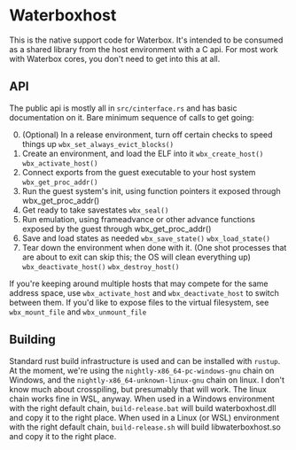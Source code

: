 # Waterboxhost

This is the native support code for Waterbox.  It's intended to be consumed as a shared library from the host environment
with a C api.  For most work with Waterbox cores, you don't need to get into this at all.

## API
The public api is mostly all in `src/cinterface.rs` and has basic documentation on it.  Bare minimum sequence of calls to
get going:

0. (Optional) In a release environment, turn off certain checks to speed things up
	`wbx_set_always_evict_blocks()`
1. Create an environment, and load the ELF into it
	`wbx_create_host()`
	`wbx_activate_host()`
2. Connect exports from the guest executable to your host system
	`wbx_get_proc_addr()`
3. Run the guest system's init, using function pointers it exposed through wbx_get_proc_addr()
4. Get ready to take savestates
	`wbx_seal()`
5. Run emulation, using frameadvance or other advance functions exposed by the guest through wbx_get_proc_addr()
6. Save and load states as needed
	`wbx_save_state()`
	`wbx_load_state()`
7. Tear down the environment when done with it.  (One shot processes that are about to exit can skip this; the OS will clean everything up)
	`wbx_deactivate_host()`
	`wbx_destroy_host()`

If you're keeping around multiple hosts that may compete for the same address space, use `wbx_activate_host` and `wbx_deactivate_host`
to switch between them.  If you'd like to expose files to the virtual filesystem, see `wbx_mount_file` and `wbx_unmount_file`

## Building

Standard rust build infrastructure is used and can be installed with `rustup`.  At the moment, we're using the `nightly-x86_64-pc-windows-gnu`
chain on Windows, and the `nightly-x86_64-unknown-linux-gnu` chain on linux.  I don't know much about crosspiling, but presumably that will work.
The linux chain works fine in WSL, anyway.  When used in a Windows environment with the right default chain, `build-release.bat` will build
waterboxhost.dll and copy it to the right place.  When used in a Linux (or WSL) environment with the right default chain, `build-release.sh`
will build libwaterboxhost.so and copy it to the right place.
